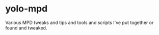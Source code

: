 yolo-mpd
========

Various MPD tweaks and tips and tools and scripts I've put together or found and tweaked.
